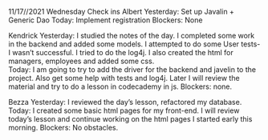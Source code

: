 11/17//2021 Wednesday
Check ins
Albert
Yesterday: Set up Javalin + Generic Dao
Today: Implement registration
Blockers: None

Kendrick
Yesterday: I studied the notes of the day. I completed some work in the backend and added some models. I attempted to do some User tests- I wasn’t successful. I tried to do the log4j. I also created the html for managers, employees and added some css.  
Today: I am going to try to add the driver for the backend and javelin to the project. Also get some help with tests and log4j. Later I will review the material and try to do a lesson in codecademy in js.
Blockers: none.

Bezza
Yesterday: I reviewed the day’s lesson, refactored my database.
Today: I created some basic html pages for my front-end. I will review today’s lesson and continue working on the html pages I started early this morning.
Blockers: No obstacles.
